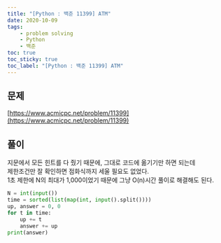 ```yaml
---
title: "[Python : 백준 11399] ATM"
date: 2020-10-09
tags:
    - problem solving
    - Python
    - 백준
toc: true
toc_sticky: true
toc_label: "[Python : 백준 11399] ATM"
---
```

## 문제
[https://www.acmicpc.net/problem/11399](https://www.acmicpc.net/problem/11399)  
  
## 풀이
지문에서 모든 힌트를 다 줬기 때문에, 그대로 코드에 옮기기만 하면 되는데  
제한조건만 잘 확인하면 점화식까지 세울 필요도 없었다.  
1초 제한에 N의 최대가 1,000이었기 때문에 그냥 O(n)시간 풀이로 해결해도 된다.

```python
N = int(input())
time = sorted(list(map(int, input().split())))
up, answer = 0, 0
for t in time:
    up += t
    answer += up
print(answer)
```
